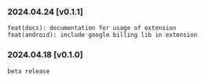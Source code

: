 ### 2024.04.24 [v0.1.1]

```
feat(docs): documentation for usage of extension
feat(android): include google billing lib in extension
```

### 2024.04.18 [v0.1.0]

```
beta release
```
